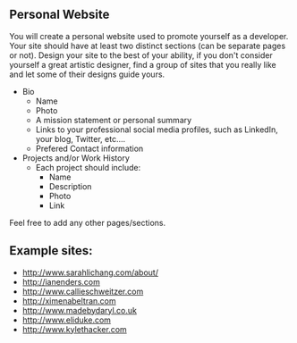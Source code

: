## Personal Website

You will create a personal website used to promote yourself as a developer. Your site should have at least two distinct sections (can be separate pages or not). Design your site to the best of your ability, if you don't consider yourself a great artistic designer, find a group of sites that you really like and let some of their designs guide yours.

- Bio
  - Name
  - Photo
  - A mission statement or personal summary
  - Links to your professional social media profiles, such as LinkedIn, your blog, Twitter, etc....
  - Prefered Contact information
- Projects and/or Work History
  - Each project should include:
    - Name
    - Description
    - Photo
    - Link

Feel free to add any other pages/sections.

## Example sites:

- http://www.sarahlichang.com/about/
- http://ianenders.com
- http://www.callieschweitzer.com
- http://ximenabeltran.com
- http://www.madebydaryl.co.uk
- http://www.eliduke.com
- http://www.kylethacker.com
